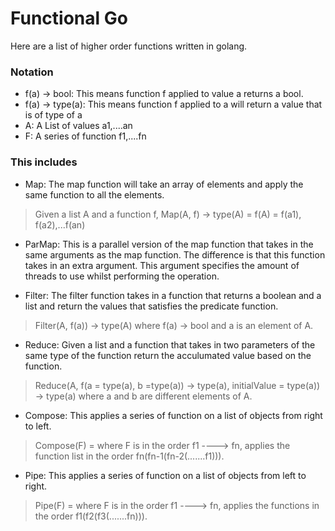 # Functional Go
Here are a list of higher order functions written in golang.

### Notation
- f(a) -> bool: This means function f applied to value a returns a bool.
- f(a) -> type(a): This means function f applied to a will return a value that is of type of a
- A: A List of values a1,....an 
- F: A series of function f1,....fn

### This includes 
- Map: The map function will take an array of elements and apply the same function to all the elements.
> Given a list A and a function f, Map(A, f) -> type(A) = f(A) = f(a1), f(a2),...f(an)

- ParMap: This is a parallel version of the map function that takes in the same arguments as the map function. The difference is that this function takes in an extra argument. This argument specifies the amount of threads to use whilst performing the operation.

- Filter: The filter function takes in a function that returns a boolean and a list and return the values that satisfies the predicate function.
> Filter(A, f(a)) -> type(A) where f(a) -> bool and a is an element of A.

- Reduce: Given a list and a function that takes in two parameters of the same type of the function return the acculumated value based on the function.
> Reduce(A, f(a = type(a), b =type(a)) -> type(a), initialValue = type(a)) -> type(a) where a and b are different elements of A.

- Compose: This applies a series of function on a list of objects from right to left. 
> Compose(F) = where F is in the order f1 ----> fn, applies the function list  in the order fn(fn-1(fn-2(.......f1))).

- Pipe: This applies a series of function on a list of objects from left to right.
> Pipe(F) = where F is in the order f1 ----> fn, applies the functions in the order f1(f2(f3(.......fn))).